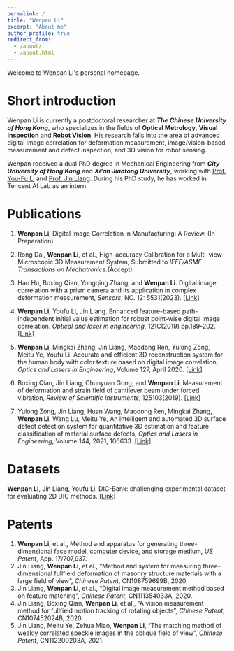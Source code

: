 ```yaml
---
permalink: /
title: "Wenpan Li"
excerpt: "About me"
author_profile: true
redirect_from: 
  - /about/
  - /about.html
---
```

Welcome to Wenpan Li's personal homepage. 

Short introduction
=
Wenpan Li is currently a postdoctoral researcher at ***The Chinese University of Hong Kong***, who specializes in the fields of **Optical Metrology**, **Visual Inspection** and **Robot Vision**. His research falls into the area of advanced digital image correlation for deformation measurement, image/vision-based measurement and defect inspection, and 3D vision for robot sensing.

Wenpan received a dual PhD degree in Mechanical Engineering from ***City University of Hong Kong*** and ***Xi'an Jiaotong University***, working with [Prof. You-Fu Li](https://www.cityu.edu.hk/mne/people/academic-staff/prof-li-you-fu) and [Prof. Jin Liang](https://gr.xjtu.edu.cn/en/web/liangjin/1).  During his PhD study, he has worked in Tencent AI Lab as an intern.

Publications
=
1. **Wenpan Li**, Digital Image Correlation in Manufacturing: A Review. (In Preperation)

2. Rong Dai, **Wenpan Li**, et al., High-accuracy Calibration for a Multi-view Microscopic 3D Measurement System, Submitted to *IEEE/ASME Transactions on Mechatronics*.(Accept)

3. Hao Hu, Boxing Qian, Yongqing Zhang, and **Wenpan Li**. Digital image correlation with a prism camera and its application in complex deformation measurement,   *Sensors*, NO. 12: 5531(2023). [[Link]](https://doi.org/10.3390/s23125531)
 
4. **Wenpan Li**, Youfu Li, Jin Liang. Enhanced feature-based path-independent initial value estimation for robust point-wise digital image correlation. *Optical and laser in engineering*, 121C(2019) pp.189-202. [[Link]](https://doi.org/10.1016/j.optlaseng.2019.04.016)
  
5. **Wenpan Li**, Mingkai Zhang, Jin Liang, Maodong Ren, Yulong Zong, Meitu Ye, Youfu Li. Accurate and efficient 3D reconstruction system for the human body with color texture based on digital image correlation, *Optics and Lasers in Engineering*, Volume 127, April 2020. [[Link]](https://doi.org/10.1016/j.optlaseng.2019.105946)
  
6. Boxing Qian, Jin Liang, Chunyuan Gong, and **Wenpan Li**. Measurement of deformation and strain field of cantilever beam under forced vibration, *Review of Scientific Instruments*, 125103(2019). [[Link]](https://doi.org/10.1063/1.5097155)
        
7. Yulong Zong, Jin Liang, Huan Wang, Maodong Ren, Mingkai Zhang, **Wenpan Li**, Wang Lu, Meitu Ye, An intelligent and automated 3D surface defect detection system for quantitative 3D estimation and feature classification of material surface defects, *Optics and Lasers in Engineering*, Volume 144, 2021, 106633. [[Link]](https://doi.org/10.1016/j.optlaseng.2021.106633)


Datasets
=
**Wenpan Li**, Jin Liang, Youfu Li. DIC-Bank: challenging experimental dataset for evaluating 2D DIC methods. [[Link]](https://zenodo.org/record/3734870#.Y7uN_HZByUk)


Patents
=
1. **Wenpan Li**, et al., Method and apparatus for generating three-dimensional face model, computer device, and storage medium, *US Patent*, App. 17/707,937.
2. Jin Liang, **Wenpan Li**, et al., “Method and system for measuring three-dimensional fullfield deformation of masonry structure materials with a large field of view”, *Chinese Patent*, CN108759699B, 2020.
3. Jin Liang, **Wenpan Li**, et al., “Digital image measurement method based on feature matching”, *Chinese Patent*, CN111354033A, 2020.
4. Jin Liang, Boxing Qian, **Wenpan Li**, et al., “A vision measurement method for fullfield motion tracking of rotating objects”, *Chinese Patent*, CN107452024B, 2020.
5. Jin Liang, Meitu Ye, Zehua Miao, **Wenpan Li**, “The matching method of weakly correlated speckle images in the oblique field of view”, *Chinese Patent*, CN112200203A, 2021.


<script type='text/javascript' id='clustrmaps' src='//cdn.clustrmaps.com/map_v2.js?cl=ffffff&w=450&t=n&d=bJLNsNNGfZaE2k7gG6Yyef8nUu_Yu9GyvLf6wiEOLMA&co=69a1c9&cmo=2baadd&cmn=cc3a70&ct=270aea'></script>

